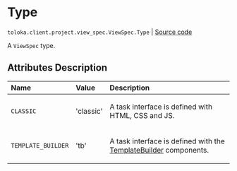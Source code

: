 # Type
`toloka.client.project.view_spec.ViewSpec.Type` | [Source code](https://github.com/Toloka/toloka-kit/blob/v1.2.1/src/client/project/view_spec.py#L30)

A `ViewSpec` type.

## Attributes Description

| Name | Value | Description |
| :------| :-----------| :----------| 
`CLASSIC`|'classic'|<p>A task interface is defined with HTML, CSS and JS.</p>
`TEMPLATE_BUILDER`|'tb'|<p>A task interface is defined with the [TemplateBuilder](toloka.client.project.template_builder.TemplateBuilder.md) components.</p>
